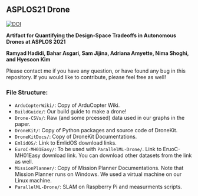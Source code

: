 ## ASPLOS21 Drone

[![DOI](https://zenodo.org/badge/DOI/10.5281/zenodo.4546175.svg)](https://doi.org/10.5281/zenodo.4546175)

__Artifact for Quantifying the Design-Space Tradeoffs in Autonomous Drones
at ASPLOS 2021__

__Ramyad Hadidi, Bahar Asgari, Sam Jijina, Adriana Amyette, Nima Shoghi, and Hyesoon Kim__

Please contact me if you have any question, or have found any bug in this repository. If you would like to contribute, please feel free as well!

### File Structure:

* `ArduCopterWiki/`: Copy of ArduCopter Wiki.
* `BuildGuide/`: Our build guide to make a drone!
* `Drone-CSVs/`: Raw (and some prcessed) data used in our graphs in the paper.
* `DroneKit/`: Copy of Python packages and source code of DroneKit.
* `DroneKitDocs/`: Copy of DroneKit Documentations.
* `EmlidOS/`: Link to EmlidOS download links.
* `EuroC-MH01Easy/`: To be used with `ParallelML-Drone/`. Link to EruoC-MH01Easy download link. You can download other datasets from the link as well.
* `MissionPlanner/`: Copy of Mission Planner Documentations. Note that Mission Planner runs on Windows. We used a virtual machine on our Linux machine.
* `ParallelML-Drone/`: SLAM on Raspberry Pi and measurments scripts.
